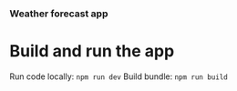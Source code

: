 ### Weather forecast app

# Build and run the app
Run code locally: 
`npm run dev`
Build bundle:
`npm run build`